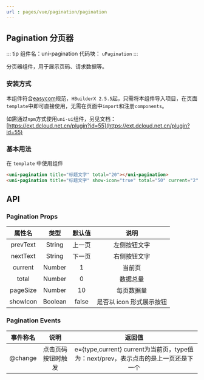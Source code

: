 ```yaml
---
url : pages/vue/pagination/pagination
---
```


## Pagination 分页器
::: tip 组件名：uni-pagination
代码块： `uPagination`
:::

分页器组件，用于展示页码、请求数据等。

### 安装方式

本组件符合[easycom](https://uniapp.dcloud.io/collocation/pages?id=easycom)规范，`HBuilderX 2.5.5`起，只需将本组件导入项目，在页面`template`中即可直接使用，无需在页面中`import`和注册`components`。

如需通过`npm`方式使用`uni-ui`组件，另见文档：[https://ext.dcloud.net.cn/plugin?id=55](https://ext.dcloud.net.cn/plugin?id=55)

### 基本用法

在 ``template`` 中使用组件

```html
<uni-pagination title="标题文字" total="20"></uni-pagination>
<uni-pagination title="标题文字" show-icon="true" total="50" current="2"></uni-pagination>
```

## API

### Pagination Props

|属性名		|类型	|默认值	|说明						|
|:-:		|:-:	|:-:	|:-:						|
|prevText	|String	|上一页	|左侧按钮文字				|
|nextText	|String	|下一页	|右侧按钮文字				|
|current	|Number	|1		|当前页						|
|total		|Number	|0		|数据总量					|
|pageSize	|Number	|10		|每页数据量					|
|showIcon	|Boolean|false	|是否以 icon 形式展示按钮	|


### Pagination Events

|事件称名	|说明				|返回值																		|
|:-:		|:-:				|:-:																				|
|@change|点击页码按钮时触发	|e={type,current} current为当前页，type值为：next/prev，表示点击的是上一页还是下一个	|
